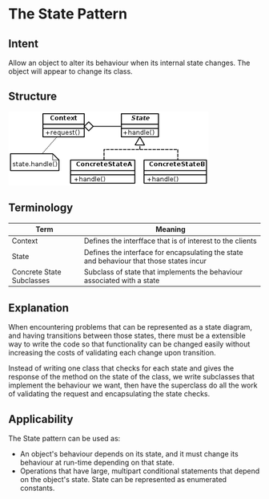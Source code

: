 # The State Pattern

## Intent

Allow an object to alter its behaviour when its internal state changes. The
object will appear to change its class.

## Structure

![](../../data/state_pattern_uml.png)

## Terminology

| Term                      | Meaning                                                                                 |
| ------------------------- | --------------------------------------------------------------------------------------- |
| Context                   | Defines the interfface that is of interest to the clients                               |
| State                     | Defines the interface for encapsulating the state and behaviour that those states incur |
| Concrete State Subclasses | Subclass of state that implements the behaviour associated with a state                 |

## Explanation

When encountering problems that can be represented as a state diagram, and
having transitions between those states, there must be a extensible way to
write the code so that functionality can be changed easily without increasing
the costs of validating each change upon transition.

Instead of writing one class that checks for each state and gives the response
of the method on the state of the class, we write subclasses that implement the
behaviour we want, then have the superclass do all the work of validating the
request and encapsulating the state checks.

## Applicability

The State pattern can be used as:
 * An object's behaviour depends on its state, and it must change its behaviour
   at run-time depending on that state.
 * Operations that have large, multipart conditional statements that depend on
   the object's state. State can be represented as enumerated constants.
